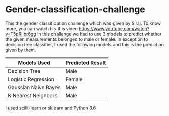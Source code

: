# Gender-classification-challenge

This the gender classification challenge which was given by Siraj. To know more, you can watch his this video https://www.youtube.com/watch?v=T5pRlIbr6gg
In this challenge we had to use 3 models to predict whether the given measurements belonged to male or female. In exception to decision tree classifier, I used the following models and this is the prediction given by them.

| Models Used          | Predicted Result |
| -------------------- | ---------------- |
| Decision Tree        | Male             |
| Logistic Regression  | Female           |
| Gaussian Naive Bayes | Male             |
| K Nearest Neighbors  | Male             |

I used scilit-learn or sklearn and Python 3.6
